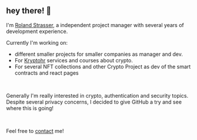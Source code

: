 <h2>hey there! &#128587;</h2>

<p>I'm <a href="rsds.ch" targer="_blank">Roland Strasser</a>, a independent project manager with several years of development experience.</p>

<p>Currently I'm working on:</p>
<ul>
<li>different smaller projects for smaller companies as manager and dev.</li>
<li>For <a href="kryptohr.ch" target="_blank">Kryptohr</a> services and courses about crypto.</li>
<li>For several NFT collections and other Crypto Project as dev of the smart contracts and react pages</li>
</ul>
</br>
<p>Generally I'm really interested in crypto, authentication and security topics. Despite several privacy concerns, I decided to give GitHub a try and see where 
this is going!</p>
</br>
<p>
Feel free to <a href="mailto:roland@rostrasser.ch">contact</a> me!
</p>

<!---
rostrasser/rostrasser is a ✨ special ✨ repository because its `README.md` (this file) appears on your GitHub profile.
You can click the Preview link to take a look at your changes.
--->
